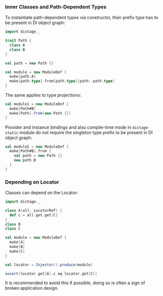 
### Inner Classes and Path-Dependent Types

To instantiate path-dependent types via constructor, their prefix type has to be present in DI object graph:

```scala mdoc:reset
import distage._

trait Path {
  class A
  class B
}

val path = new Path {}

val module = new ModuleDef {
  make[path.A]
  make[path.type].from[path.type](path: path.type)
}
```

The same applies to type projections:

```scala mdoc
val module1 = new ModuleDef {
  make[Path#B]
  make[Path].from(new Path {})
}
```

Provider and instance bindings and also compile-time mode in `distage-static` module do not require the singleton type prefix to be present in DI object graph:

```scala mdoc
val module2 = new ModuleDef {
  make[Path#B].from {
    val path = new Path {}
    new path.B
  }
}
```

### Depending on Locator

Classes can depend on the Locator:

```scala
import distage._

class A(all: LocatorRef) {
  def c = all.get.get[C]
}
class B
class C

val module = new ModuleDef {
  make[A]
  make[B]
  make[C]
}

val locator = Injector().produce(module)

assert(locator.get[A].c eq locator.get[C]) 
```

It is recommended to avoid this if possible, doing so is often a sign of broken application design.
